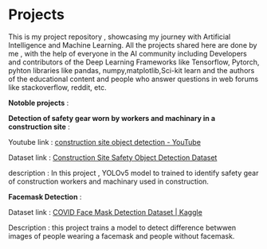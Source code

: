 # Projects
This is my project repository , showcasing my journey with Artificial Intelligence and Machine Learning. All the projects shared here are done by me , with the help of everyone in the AI community including Developers and contributors of the Deep Learning Frameworks like Tensorflow, Pytorch, pyhton libraries like pandas, numpy,matplotlib,Sci-kit learn and the authors of the educational content and people who answer questions in web forums like stackoverflow, reddit, etc.

**Notoble projects** :

**Detection of safety gear worn by workers and machinary in a construction site** :

Youtube link : [construction site object detection - YouTube](https://youtu.be/D9fVGKSsLYE)

Dataset link : [Construction Site Safety Object Detection Dataset ](https://universe.roboflow.com/roboflow-universe-projects/construction-site-safety)

description : In this project , YOLOv5 model to trained to identify safety gear of construction workers and machinary used in construction.

**Facemask Detection** :

Dataset link : [COVID Face Mask Detection Dataset | Kaggle](https://www.kaggle.com/datasets/prithwirajmitra/covid-face-mask-detection-dataset)

Description : this project trains a model to detect difference betwwen images of people wearing a facemask and people without facemask.
